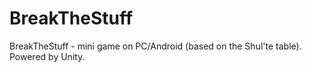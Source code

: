 # BreakTheStuff
BreakTheStuff - mini game on PC/Android (based on the Shul'te table). Powered by Unity.
